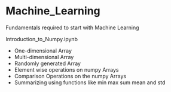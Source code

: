 # Machine_Learning

Fundamentals required to start with Machine Learning

Introduction_to_Numpy.ipynb
- One-dimensional Array
- Multi-dimensional Array
- Randomly generated Array
- Element wise operations on numpy Arrays
- Comparison Operations on the numpy Arrays
- Summarizing using functions like min max sum mean and std
